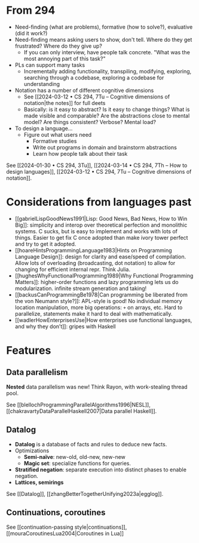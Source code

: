 # From 294

- Need-finding (what are problems), formative (how to solve?), evaluative (did it work?)
- Need-finding means asking users to show, don't tell. Where do they get frustrated? Where do they give up?
	- If you can only interview, have people talk concrete. "What was the most annoying part of this task?"
- PLs can support many tasks
	- Incrementally adding functionality, transpiling, modifying, exploring, searching through a codebase, exploring a codebase for understanding
- Notation has a number of different cognitive dimensions
	- See [[2024-03-12 • CS 294, 7Tu – Cognitive dimensions of notation|the notes]] for full deets
	- Basically: is it easy to abstract? Is it easy to change things? What is made visible and comparable? Are the abstractions close to mental model? Are things consistent? Verbose? Mental load?
- To design a language...
	- Figure out what users need
		- Formative studies
		- Write out programs in domain and brainstorm abstractions
		- Learn how people talk about their task

See [[2024-01-30 • CS 294, 3Tu]], [[2024-03-14 • CS 294, 7Th – How to design languages]], [[2024-03-12 • CS 294, 7Tu – Cognitive dimensions of notation]].

# Considerations from languages past

- [[gabrielLispGoodNews1991|Lisp: Good News, Bad News, How to Win Big]]: simplicity and interop over theoretical perfection and monolithic systems. C sucks, but is easy to implement and works with lots of things. Easier to get fix C once adopted than make ivory tower perfect and try to get it adopted.
- [[hoareHintsProgrammingLanguage1983|Hints on Programming Language Design]]: design for clarity and ease/speed of compilation. Allow lots of overloading (broadcasting, dot notation) to allow for changing for efficient internal repr. Think Julia.
- [[hughesWhyFunctionalProgramming1989|Why Functional Programming Matters]]: higher-order functions and lazy programming lets us do modularization. infinite stream generation and taking!
- [[backusCanProgrammingBe1978|Can programming be liberated from the von Neumann style?]]: APL-style is good! No individual memory location manipulation, more big operations: `+` on arrays, etc. Hard to parallelize, statements make it hard to deal with mathematically.
- [[wadlerHowEnterprisesUse|How enterprises use functional languages, and why they don’t]]: gripes with Haskell

# Features

## Data parallelism

**Nested** data parallelism was new! Think Rayon, with work-stealing thread pool.

See [[blellochProgrammingParallelAlgorithms1996|NESL]], [[chakravartyDataParallelHaskell2007|Data parallel Haskell]].

## Datalog

- **Datalog** is a database of facts and rules to deduce new facts.
- Optimizations
	- **Semi-naïve**: new-old, old-new, new-new
	- **Magic set**: specialize functions for queries.
- **Stratified negation**: separate execution into distinct phases to enable negation.
- **Lattices, semirings**

See [[Datalog]], [[zhangBetterTogetherUnifying2023a|egglog]].

## Continuations, coroutines

See [[continuation-passing style|continuations]], [[mouraCoroutinesLua2004|Coroutines in Lua]]